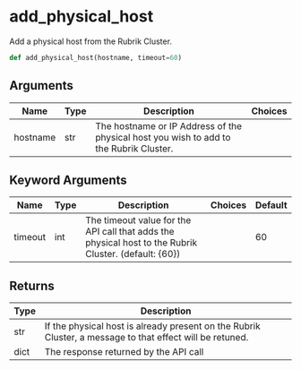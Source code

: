 # add_physical_host

Add a physical host from the Rubrik Cluster.
```py
def add_physical_host(hostname, timeout=60)
```

## Arguments
| Name        | Type | Description                                                                 | Choices |
|-------------|------|-----------------------------------------------------------------------------|---------|
| hostname  | str  | The hostname or IP Address of the physical host you wish to add to the Rubrik Cluster. |         |
## Keyword Arguments
| Name        | Type | Description                                                                 | Choices | Default |
|-------------|------|-----------------------------------------------------------------------------|---------|---------|
| timeout  | int  | The timeout value for the API call that adds the physical host to the Rubrik Cluster. (default: {60}) |         |    60     |

## Returns
| Type | Description                                                                                   |
|------|-----------------------------------------------------------------------------------------------|
| str  | If the physical host is already present on the Rubrik Cluster, a message to that effect will be retuned. |
| dict  | The response returned by the API call |
